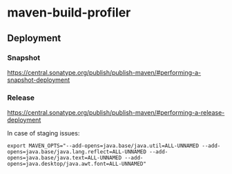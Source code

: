 # maven-build-profiler
## Deployment
### Snapshot
https://central.sonatype.org/publish/publish-maven/#performing-a-snapshot-deployment
### Release
https://central.sonatype.org/publish/publish-maven/#performing-a-release-deployment

In case of staging issues:
```shell
export MAVEN_OPTS="--add-opens=java.base/java.util=ALL-UNNAMED --add-opens=java.base/java.lang.reflect=ALL-UNNAMED --add-opens=java.base/java.text=ALL-UNNAMED --add-opens=java.desktop/java.awt.font=ALL-UNNAMED"
```